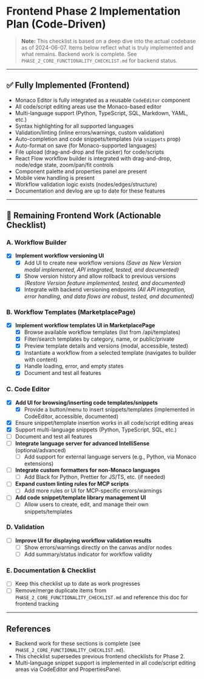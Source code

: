 # Frontend Phase 2 Implementation Plan (Code-Driven)

> **Note:** This checklist is based on a deep dive into the actual codebase as of 2024-06-07. Items below reflect what is truly implemented and what remains. Backend work is complete. See `PHASE_2_CORE_FUNCTIONALITY_CHECKLIST.md` for backend status.

---

## ✅ Fully Implemented (Frontend)
- Monaco Editor is fully integrated as a reusable `CodeEditor` component
- All code/script editing areas use the Monaco-based editor
- Multi-language support (Python, TypeScript, SQL, Markdown, YAML, etc.)
- Syntax highlighting for all supported languages
- Validation/linting (inline errors/warnings, custom validation)
- Auto-completion and code snippets/templates (via `snippets` prop)
- Auto-format on save (for Monaco-supported languages)
- File upload (drag-and-drop and file picker) for code/scripts
- React Flow workflow builder is integrated with drag-and-drop, node/edge state, zoom/pan/fit controls
- Component palette and properties panel are present
- Mobile view handling is present
- Workflow validation logic exists (nodes/edges/structure)
- Documentation and devlog are up to date for these features

---

## 🚧 Remaining Frontend Work (Actionable Checklist)

### A. Workflow Builder
- [x] **Implement workflow versioning UI**
  - [x] Add UI to create new workflow versions *(Save as New Version modal implemented, API integrated, tested, and documented)*
  - [x] Show version history and allow rollback to previous versions *(Restore Version feature implemented, tested, and documented)*
  - [x] Integrate with backend versioning endpoints *(All API integration, error handling, and data flows are robust, tested, and documented)*

### B. Workflow Templates (MarketplacePage)
- [x] **Implement workflow templates UI in MarketplacePage**
  - [x] Browse available workflow templates (list from /api/templates)
  - [x] Filter/search templates by category, name, or public/private
  - [x] Preview template details and versions (modal, accessible, tested)
  - [x] Instantiate a workflow from a selected template (navigates to builder with content)
  - [x] Handle loading, error, and empty states
  - [x] Document and test all features

### C. Code Editor
- [x] **Add UI for browsing/inserting code templates/snippets**
  - [x] Provide a button/menu to insert snippets/templates (implemented in CodeEditor, accessible, documented)
- [x] Ensure snippet/template insertion works in all code/script editing areas
- [x] Support multi-language snippets (Python, TypeScript, SQL, etc.)
- [ ] Document and test all features
- [ ] **Integrate language server for advanced IntelliSense** (optional/advanced)
  - [ ] Add support for external language servers (e.g., Python, via Monaco extensions)
- [ ] **Integrate custom formatters for non-Monaco languages**
  - [ ] Add Black for Python, Prettier for JS/TS, etc. (if needed)
- [ ] **Expand custom linting rules for MCP scripts**
  - [ ] Add more rules or UI for MCP-specific errors/warnings
- [ ] **Add code snippet/template library management UI**
  - [ ] Allow users to create, edit, and manage their own snippets/templates

### D. Validation
- [ ] **Improve UI for displaying workflow validation results**
  - [ ] Show errors/warnings directly on the canvas and/or nodes
  - [ ] Add summary/status indicator for workflow validity

### E. Documentation & Checklist
- [ ] Keep this checklist up to date as work progresses
- [ ] Remove/merge duplicate items from `PHASE_2_CORE_FUNCTIONALITY_CHECKLIST.md` and reference this doc for frontend tracking

---

## References
- Backend work for these sections is complete (see `PHASE_2_CORE_FUNCTIONALITY_CHECKLIST.md`).
- This checklist supersedes previous frontend checklists for Phase 2.
- Multi-language snippet support is implemented in all code/script editing areas via CodeEditor and PropertiesPanel. 
